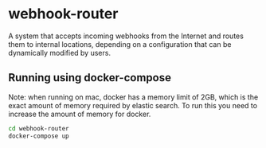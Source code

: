 # webhook-router

A system that accepts incoming webhooks from the Internet and routes them to internal locations, depending on a configuration that can be dynamically modified by users. 

## Running using docker-compose

Note: when running on mac, docker has a memory limit of 2GB, which is the exact amount of memory required by elastic search. To run this you need to increase the amount of memory for docker.
```bash
cd webhook-router
docker-compose up
```